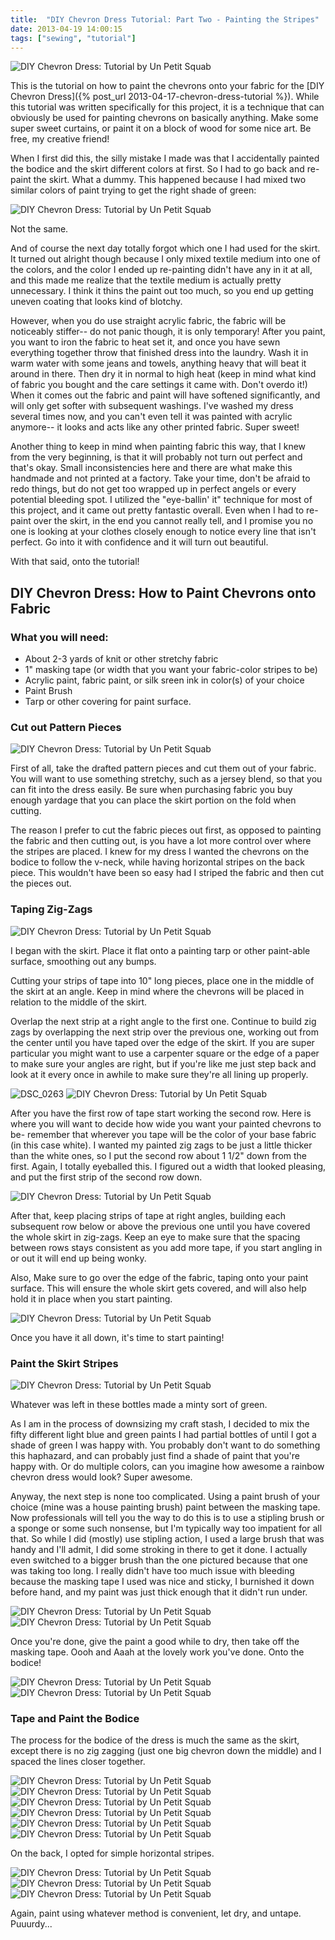 ```yaml
---
title:  "DIY Chevron Dress Tutorial: Part Two - Painting the Stripes"
date: 2013-04-19 14:00:15
tags: ["sewing", "tutorial"]
---
```

![DIY Chevron Dress: Tutorial by Un Petit Squab](/uploads/2013/04/header-p2.jpg)

This is the tutorial on how to paint the chevrons onto your fabric for the [DIY Chevron Dress]({% post_url 2013-04-17-chevron-dress-tutorial %}). While this tutorial was written specifically for this project, it is a technique that can obviously be used for painting chevrons on basically anything. Make some super sweet curtains, or paint it on a block of wood for some nice art. Be free, my creative friend!

When I first did this, the silly mistake I made was that I accidentally painted the bodice and the skirt different colors at first. So I had to go back and re-paint the skirt. What a dummy. This happened because I had mixed two similar colors of paint trying to get the right shade of green:

![DIY Chevron Dress: Tutorial by Un Petit Squab](/uploads/2013/04/DSC_0271.jpg)

Not the same.

And of course the next day totally forgot which one I had used for the skirt. It turned out alright though because I only mixed textile medium into one of the colors, and the color I ended up re-painting didn't have any in it at all, and this made me realize that the textile medium is actually pretty unnecessary. I think it thins the paint out too much, so you end up getting uneven coating that looks kind of blotchy.

However, when you do use straight acrylic fabric, the fabric will be noticeably stiffer-- do not panic though, it is only temporary! After you paint, you want to iron the fabric to heat set it, and once you have sewn everything together throw that finished dress into the laundry. Wash it in warm water with some jeans and towels, anything heavy that will beat it around in there. Then dry it in normal to high heat (keep in mind what kind of fabric you bought and the care settings it came with. Don't overdo it!) When it comes out the fabric and paint will have softened significantly, and will only get softer with subsequent washings. I've washed my dress several times now, and you can't even tell it was painted with acrylic anymore-- it looks and acts like any other printed fabric. Super sweet!

Another thing to keep in mind when painting fabric this way, that I knew from the very beginning, is that it will probably not turn out perfect and that's okay. Small inconsistencies here and there are what make this handmade and not printed at a factory. Take your time, don't be afraid to redo things, but do not get too wrapped up in perfect angels or every potential bleeding spot. I utilized the "eye-ballin' it" technique for most of this project, and it came out pretty fantastic overall. Even when I had to re-paint over the skirt, in the end you cannot really tell, and I promise you no one is looking at your clothes closely enough to notice every line that isn't perfect. Go into it with confidence and it will turn out beautiful.

With that said, onto the tutorial!

## DIY Chevron Dress: How to Paint Chevrons onto Fabric

### What you will need:

- About 2-3 yards of knit or other stretchy fabric
- 1" masking tape (or width that you want your fabric-color stripes to be)
- Acrylic paint, fabric paint, or silk sreen ink in color(s) of your choice
- Paint Brush
- Tarp or other covering for paint surface.


### Cut out Pattern Pieces

![DIY Chevron Dress: Tutorial by Un Petit Squab](/uploads/2013/04/DSC_0261.jpg)

First of all, take the drafted pattern pieces and cut them out of your fabric. You will want to use something stretchy, such as a jersey blend, so that you can fit into the dress easily. Be sure when purchasing fabric you buy enough yardage that you can place the skirt portion on the fold when cutting.

The reason I prefer to cut the fabric pieces out first, as opposed to painting the fabric and then cutting out, is you have a lot more control over where the stripes are placed. I knew for my dress I wanted the chevrons on the bodice to follow the v-neck, while having horizontal stripes on the back piece. This wouldn't have been so easy had I striped the fabric and then cut the pieces out.

### Taping Zig-Zags

![DIY Chevron Dress: Tutorial by Un Petit Squab](/uploads/2013/04/DSC_0262.jpg)

I began with the skirt. Place it flat onto a painting tarp or other paint-able surface, smoothing out any bumps.

Cutting your strips of tape into 10" long pieces, place one in the middle of the skirt at an angle. Keep in mind where the chevrons will be placed in relation to the middle of the skirt.

Overlap the next strip at a right angle to the first one. Continue to build zig zags by overlapping the next strip over the previous one, working out from the center until you have taped over the edge of the skirt. If you are super particular you might want to use a carpenter square or the edge of a paper to make sure your angles are right, but if you're like me just step back and look at it every once in awhile to make sure they're all lining up properly.

![DSC_0263](/uploads/2013/04/DSC_0263.jpg)
![DIY Chevron Dress: Tutorial by Un Petit Squab](/uploads/2013/04/DSC_0264.jpg)

After you have the first row of tape start working the second row. Here is where you will want to decide how wide you want your painted chevrons to be- remember that wherever you tape will be the color of your base fabric (in this case white). I wanted my painted zig zags to be just a little thicker than the white ones, so I put the second row about 1 1/2" down from the first. Again, I totally eyeballed this. I figured out a width that looked pleasing, and put the first strip of the second row down.

![DIY Chevron Dress: Tutorial by Un Petit Squab](/uploads/2013/04/DSC_0265.jpg)

After that, keep placing strips of tape at right angles, building each subsequent row below or above the previous one until you have covered the whole skirt in zig-zags. Keep an eye to make sure that the spacing between rows stays consistent as you add more tape, if you start angling in or out it will end up being wonky.

Also, Make sure to go over the edge of the fabric, taping onto your paint surface. This will ensure the whole skirt gets covered, and will also help hold it in place when you start painting.

![DIY Chevron Dress: Tutorial by Un Petit Squab](/uploads/2013/04/DSC_0266.jpg)

Once you have it all down, it's time to start painting!

### Paint the Skirt Stripes

![DIY Chevron Dress: Tutorial by Un Petit Squab](/uploads/2013/04/DSC_0273.jpg)

Whatever was left in these bottles made a minty sort of green.

As I am in the process of downsizing my craft stash, I decided to mix the fifty different light blue and green paints I had partial bottles of until I got a shade of green I was happy with. You probably don't want to do something this haphazard, and can probably just find a shade of paint that you're happy with. Or do multiple colors, can you imagine how awesome a rainbow chevron dress would look? Super awesome.

Anyway, the next step is none too complicated. Using a paint brush of your choice (mine was a house painting brush) paint between the masking tape. Now professionals will tell you the way to do this is to use a stipling brush or a sponge or some such nonsense, but I'm typically way too impatient for all that. So while I did (mostly) use stipling action, I used a large brush that was handy and I'll admit, I did some stroking in there to get it done. I actually even switched to a bigger brush than the one pictured because that one was taking too long. I really didn't have too much issue with bleeding because the masking tape I used was nice and sticky, I burnished it down before hand, and my paint was just thick enough that it didn't run under.

![DIY Chevron Dress: Tutorial by Un Petit Squab](/uploads/2013/04/DSC_0275.jpg)
![DIY Chevron Dress: Tutorial by Un Petit Squab](/uploads/2013/04/DSC_0276.jpg)

Once you're done, give the paint a good while to dry, then take off the masking tape. Oooh and Aaah at the lovely work you've done. Onto the bodice!

![DIY Chevron Dress: Tutorial by Un Petit Squab](/uploads/2013/04/DSC_0278.jpg)
![DIY Chevron Dress: Tutorial by Un Petit Squab](/uploads/2013/04/DSC_0283.jpg)

### Tape and Paint the Bodice

The process for the bodice of the dress is much the same as the skirt, except there is no zig zagging (just one big chevron down the middle) and I spaced the lines closer together.

![DIY Chevron Dress: Tutorial by Un Petit Squab](/uploads/2013/04/DSC_0290.jpg)
![DIY Chevron Dress: Tutorial by Un Petit Squab](/uploads/2013/04/DSC_0291.jpg)
![DIY Chevron Dress: Tutorial by Un Petit Squab](/uploads/2013/04/DSC_0293.jpg)
![DIY Chevron Dress: Tutorial by Un Petit Squab](/uploads/2013/04/DSC_0294.jpg)
![DIY Chevron Dress: Tutorial by Un Petit Squab](/uploads/2013/04/DSC_0302.jpg)
![DIY Chevron Dress: Tutorial by Un Petit Squab](/uploads/2013/04/DSC_0309.jpg)

On the back, I opted for simple horizontal stripes.

![DIY Chevron Dress: Tutorial by Un Petit Squab](/uploads/2013/04/DSC_0298.jpg)
![DIY Chevron Dress: Tutorial by Un Petit Squab](/uploads/2013/04/DSC_0303.jpg)
![DIY Chevron Dress: Tutorial by Un Petit Squab](/uploads/2013/04/DSC_0310.jpg)

Again, paint using whatever method is convenient, let dry, and untape. Puuurdy...

